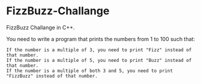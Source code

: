 # FizzBuzz-Challange
FizzBuzz Challange in C++.  


You need to write a program that prints the numbers from 1 to 100 such that:

    If the number is a multiple of 3, you need to print "Fizz" instead of that number.
    If the number is a multiple of 5, you need to print "Buzz" instead of that number.
    If the number is a multiple of both 3 and 5, you need to print "FizzBuzz" instead of that number.
